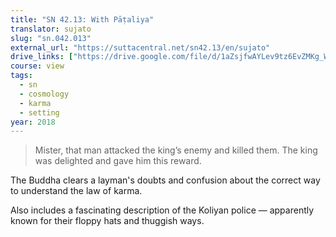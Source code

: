 ```yaml
---
title: "SN 42.13: With Pāṭaliya"
translator: sujato
slug: "sn.042.013"
external_url: "https://suttacentral.net/sn42.13/en/sujato"
drive_links: ["https://drive.google.com/file/d/1aZsjfwAYLev9tz6EvZMKg_Wd-9agg_HJ/view?usp=drivesdk"]
course: view
tags:
  - sn
  - cosmology
  - karma
  - setting
year: 2018
---
```


> Mister, that man attacked the king’s enemy and killed them. The king was delighted and gave him this reward.

The Buddha clears a layman's doubts and confusion about the correct way to understand the law of karma.

Also includes a fascinating description of the Koliyan police — apparently known for their floppy hats and thuggish ways.
